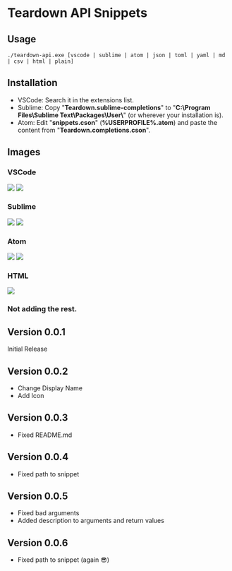# Teardown API Snippets
## Usage
```
./teardown-api.exe [vscode | sublime | atom | json | toml | yaml | md | csv | html | plain]
```

## Installation
- VSCode: Search it in the extensions list.
- Sublime: Copy "**Teardown.sublime-completions**" to "**C:\Program Files\Sublime Text\Packages\User\\**" (or wherever your installation is).
- Atom: Edit "**snippets.cson**" (**%USERPROFILE%\.atom**) and paste the content from "**Teardown.completions.cson**".

## Images
### VSCode
![](https://imgur.com/QGHvnY7.png)
![](https://imgur.com/vAHYIPd.png)

### Sublime
![](https://imgur.com/YarXaBf.png)
![](https://imgur.com/undefined)

### Atom
![](https://imgur.com/hrh728d.png)
![](https://imgur.com/uQTEAiL.png)

### HTML
![](https://i.imgur.com/lAwpP5Q.png)

### Not adding the rest.

## Version 0.0.1
Initial Release

## Version 0.0.2
- Change Display Name
- Add Icon

## Version 0.0.3
- Fixed README.md

## Version 0.0.4
- Fixed path to snippet

## Version 0.0.5
- Fixed bad arguments
- Added description to arguments and return values

## Version 0.0.6
- Fixed path to snippet (again 😎)